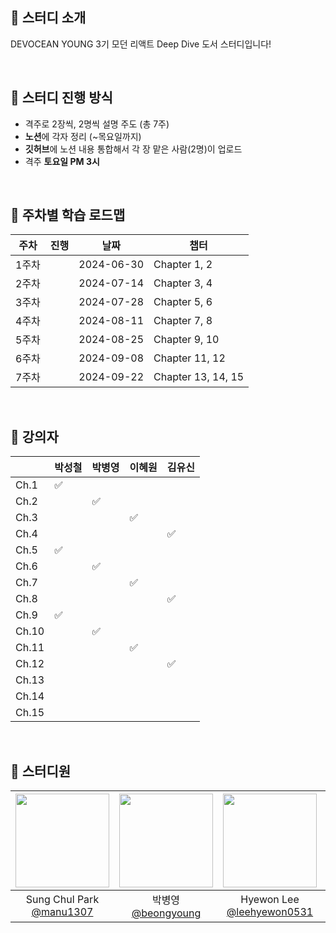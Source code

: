 ## 📌 스터디 소개
DEVOCEAN YOUNG 3기 모던 리액트 Deep Dive 도서 스터디입니다!

<br />

## 📌 스터디 진행 방식
- 격주로 2장씩, 2명씩 설명 주도 (총 7주)
- **노션**에 각자 정리 (~목요일까지)
- **깃허브**에 노션 내용 통합해서 각 장 맡은 사람(2명)이 업로드
- 격주 **토요일 PM 3시**

<br />

## 📌 주차별 학습 로드맵
| 주차  | 진행 | 날짜       | 챕터               |
|-------|------|------------|--------------------|
| 1주차 |      | 2024-06-30 | Chapter 1, 2       |
| 2주차 |      | 2024-07-14 | Chapter 3, 4       |
| 3주차 |      | 2024-07-28 | Chapter 5, 6       |
| 4주차 |      | 2024-08-11 | Chapter 7, 8       |
| 5주차 |      | 2024-08-25 | Chapter 9, 10      |
| 6주차 |      | 2024-09-08 | Chapter 11, 12     |
| 7주차 |      | 2024-09-22 | Chapter 13, 14, 15 |

<br />

## 🎤 강의자
|       | 박성철 | 박병영 | 이혜원 | 김유신 |
|-------|--------|--------|--------|--------|
| Ch.1  | ✅      |        |        |        |
| Ch.2  |        | ✅      |        |        |
| Ch.3  |        |        | ✅      |        |
| Ch.4  |        |        |        | ✅      |
| Ch.5  | ✅      |        |        |        |
| Ch.6  |        | ✅      |        |        |
| Ch.7  |        |        | ✅      |        |
| Ch.8  |        |        |        | ✅      |
| Ch.9  | ✅      |        |        |        |
| Ch.10 |        | ✅      |        |        |
| Ch.11 |        |        | ✅      |        |
| Ch.12 |        |        |        | ✅      |
| Ch.13 |        |        |        |        |
| Ch.14 |        |        |        |        |
| Ch.15 |        |        |        |        |

<br />

## 👤 스터디원

|<img src="https://avatars.githubusercontent.com/u/66587876?v=4" width="150" height="150"/>|<img src="https://avatars.githubusercontent.com/u/50867167?v=4" width="150" height="150"/>|<img src="https://avatars.githubusercontent.com/u/50830078?v=4" width="150" height="150"/>|<img src="https://avatars.githubusercontent.com/u/87323603?v=4" width="150" height="150"/>|
|:-:|:-:|:-:|:-:|
|Sung Chul Park<br/>[@manu1307](https://github.com/manu1307)|박병영<br/>[@beongyoung](https://github.com/beongyoung)|Hyewon Lee<br/>[@leehyewon0531](https://github.com/leehyewon0531)|Yooshin Kim<br/>[@yusiny](https://github.com/yusiny)|
